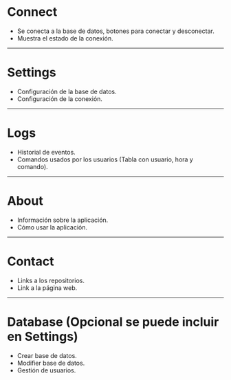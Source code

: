 # Connect 

- Se conecta a la base de datos, botones para conectar y desconectar.
- Muestra el estado de la conexión.
---------------------------
# Settings 

- Configuración de la base de datos.
- Configuración de la conexión.

---------------------------

# Logs

- Historial de eventos.
- Comandos usados por los usuarios (Tabla con usuario, hora y comando).

---------------------------
# About 

- Información sobre la aplicación.
- Cómo usar la aplicación.
---------------------------
# Contact 

- Links a los repositorios.
- Link a la página web.
---------------------------
# Database (Opcional se puede incluir en Settings)

- Crear base de datos.
- Modifier base de datos.
- Gestión de usuarios.